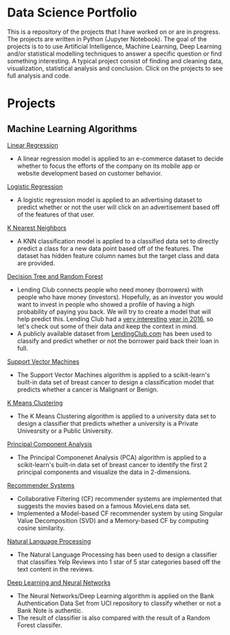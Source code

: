 # Data Science Portfolio

This is a repository of the projects that I have worked on or are in progress. The projects are written in Python (Jupyter Notebook). The goal of the projects is to to use Artificial Intelligence, Machine Learning, Deep Learning and/or statistical modelling techniques to answer a specific question or find something interesting. A typical project consist of finding and cleaning data, visualization, statistical analysis and conclusion. Click on the projects to see full analysis and code.

# Projects

## Machine Learning Algorithms
[Linear Regression](https://github.com/shaifali20/Data-Science-Portfolio/blob/main/Linear%20Regression/Linear%20Regression.ipynb)
- A linear regression model is applied to an e-commerce dataset to decide whether to focus the efforts of the company on its mobile app or website development based on customer behavior.

[Logistic Regression](https://github.com/shaifali20/Data-Science-Portfolio/blob/main/Logistic%20Regression/Logistic%20Regression.ipynb)
- A logistic regression model is applied to an advertising dataset to predict whether or not the user will click on an advertisement based off of the features of that user.

[K Nearest Neighbors](https://github.com/shaifali20/Data-Science-Portfolio/blob/main/K%20Nearest%20Neighbors/K%20Nearest%20Neighbors.ipynb)
- A KNN classification model is applied to a classified data set to directly predict a class for a new data point based off of the features. The dataset has hidden feature column names but the target class and data are provided.

[Decision Tree and Random Forest](https://github.com/shaifali20/Data-Science-Portfolio/blob/main/Decision%20Tree%20and%20Random%20Forest/Decision%20Tree%20and%20Random%20Forest.ipynb)
- Lending Club connects people who need money (borrowers) with people who have money (investors). Hopefully, as an investor you would want to invest in people who showed a profile of having a high probability of paying you back. We will try to create a model that will help predict this. Lending Club had a [very interesting year in 2016](https://en.wikipedia.org/wiki/Lending_Club#2016), so let's check out some of their data and keep the context in mind.
- A publicly available dataset from [LendingClub.com](www.lendingclub.com) has been used to classify and predict whether or not the borrower paid back their loan in full.

[Support Vector Machines](https://github.com/shaifali20/Data-Science-Portfolio/blob/main/Support%20Vector%20Machines/Support%20Vector%20Machines%20-%20Breast%20Cancer.ipynb)
- The Support Vector Machines algorithm is applied to a scikit-learn's built-in data set of breast cancer to design a classification model that predicts whether a cancer is Malignant or Benign.

[K Means Clustering](https://github.com/shaifali20/Data-Science-Portfolio/blob/main/K%20Means%20Clustering/K%20Means%20Clustering.ipynb)
- The K Means Clustering algorithm is applied to a university data set to design a classifier that predicts whether a university is a Private Univesrsity or a Public University. 

[Principal Component Analysis](https://github.com/PKandarp/Data-Science-Portfolio/blob/master/Principal%20Component%20Analysis%20-PCA/Principal%20Component%20Analysis%20(PCA).ipynb)
- The Principal Componenet Analysis (PCA) algorithm is applied to a scikit-learn's built-in data set of breast cancer to identify the first 2 principal components and visualize the data in 2-dimensions.

[Recommender Systems](https://github.com/PKandarp/Data-Science-Portfolio/blob/master/Recommender%20Systems/Recommender%20Systems.ipynb)
- Collaborative Filtering (CF) recommender systems are implemented that suggests the movies based on a famous MovieLens data set.
- Implemented a Model-based CF recommender system by using Singular Value Decomposition (SVD) and a Memory-based CF by computing cosine similarity.

[Natural Language Processing](https://github.com/PKandarp/Data-Science-Portfolio/blob/master/Natural%20Language%20Processing/Natural%20Language%20Processing.ipynb)
- The Natural Language Processing has been used to design a classifier that classifies Yelp Reviews into 1 star of 5 star categories based off the text content in the reviews.

[Deep Learning and Neural Networks](https://github.com/PKandarp/Data-Science-Portfolio/blob/master/Deep%20Learning%20and%20Neural%20Networks/Deep%20Learning.ipynb)
- The Neural Networks/Deep Learning algorithm is applied on the Bank Authentication Data Set from UCI repository to classify whether or not a Bank Note is authentic.
- The result of classifier is also compared with the result of a Random Forest classifer.
